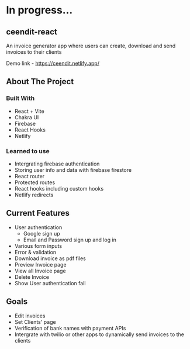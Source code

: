 # In progress...

## ceendit-react

An invoice generator app where users can create, download and send invoices to their clients

Demo link - https://ceendit.netlify.app/

## About The Project

### Built With

- React + Vite
- Chakra UI
- Firebase
- React Hooks
- Netlify

### Learned to use

- Intergrating firebase authentication
- Storing user info and data with firebase firestore
- React router
- Protected routes
- React hooks including custom hooks
- Netlify redirects

## Current Features

- User authentication
  - Google sign up
  - Email and Password sign up and log in
- Various form inputs
- Error & validation
- Download invoice as pdf files
- Preview Invoice page
- View all Invoice page
- Delete Invoice
- Show User authentication fail

## Goals

- Edit invoices
- Set Clients' page
- Verification of bank names with payment APIs
- Intergrate with twilio or other apps to dynamically send invoices to the clients
